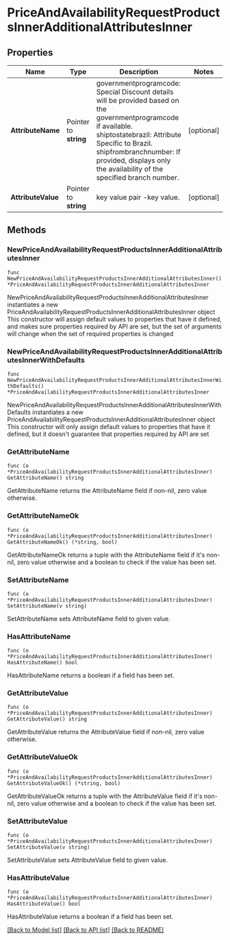 # PriceAndAvailabilityRequestProductsInnerAdditionalAttributesInner

## Properties

Name | Type | Description | Notes
------------ | ------------- | ------------- | -------------
**AttributeName** | Pointer to **string** | governmentprogramcode: Special Discount details will be provided based on the governmentprogramcode if available. shiptostatebrazil: Attribute Specific to Brazil. shipfrombranchnumber: If provided, displays only the availability of the specified branch number. | [optional] 
**AttributeValue** | Pointer to **string** | key value pair -key value. | [optional] 

## Methods

### NewPriceAndAvailabilityRequestProductsInnerAdditionalAttributesInner

`func NewPriceAndAvailabilityRequestProductsInnerAdditionalAttributesInner() *PriceAndAvailabilityRequestProductsInnerAdditionalAttributesInner`

NewPriceAndAvailabilityRequestProductsInnerAdditionalAttributesInner instantiates a new PriceAndAvailabilityRequestProductsInnerAdditionalAttributesInner object
This constructor will assign default values to properties that have it defined,
and makes sure properties required by API are set, but the set of arguments
will change when the set of required properties is changed

### NewPriceAndAvailabilityRequestProductsInnerAdditionalAttributesInnerWithDefaults

`func NewPriceAndAvailabilityRequestProductsInnerAdditionalAttributesInnerWithDefaults() *PriceAndAvailabilityRequestProductsInnerAdditionalAttributesInner`

NewPriceAndAvailabilityRequestProductsInnerAdditionalAttributesInnerWithDefaults instantiates a new PriceAndAvailabilityRequestProductsInnerAdditionalAttributesInner object
This constructor will only assign default values to properties that have it defined,
but it doesn't guarantee that properties required by API are set

### GetAttributeName

`func (o *PriceAndAvailabilityRequestProductsInnerAdditionalAttributesInner) GetAttributeName() string`

GetAttributeName returns the AttributeName field if non-nil, zero value otherwise.

### GetAttributeNameOk

`func (o *PriceAndAvailabilityRequestProductsInnerAdditionalAttributesInner) GetAttributeNameOk() (*string, bool)`

GetAttributeNameOk returns a tuple with the AttributeName field if it's non-nil, zero value otherwise
and a boolean to check if the value has been set.

### SetAttributeName

`func (o *PriceAndAvailabilityRequestProductsInnerAdditionalAttributesInner) SetAttributeName(v string)`

SetAttributeName sets AttributeName field to given value.

### HasAttributeName

`func (o *PriceAndAvailabilityRequestProductsInnerAdditionalAttributesInner) HasAttributeName() bool`

HasAttributeName returns a boolean if a field has been set.

### GetAttributeValue

`func (o *PriceAndAvailabilityRequestProductsInnerAdditionalAttributesInner) GetAttributeValue() string`

GetAttributeValue returns the AttributeValue field if non-nil, zero value otherwise.

### GetAttributeValueOk

`func (o *PriceAndAvailabilityRequestProductsInnerAdditionalAttributesInner) GetAttributeValueOk() (*string, bool)`

GetAttributeValueOk returns a tuple with the AttributeValue field if it's non-nil, zero value otherwise
and a boolean to check if the value has been set.

### SetAttributeValue

`func (o *PriceAndAvailabilityRequestProductsInnerAdditionalAttributesInner) SetAttributeValue(v string)`

SetAttributeValue sets AttributeValue field to given value.

### HasAttributeValue

`func (o *PriceAndAvailabilityRequestProductsInnerAdditionalAttributesInner) HasAttributeValue() bool`

HasAttributeValue returns a boolean if a field has been set.


[[Back to Model list]](../README.md#documentation-for-models) [[Back to API list]](../README.md#documentation-for-api-endpoints) [[Back to README]](../README.md)


